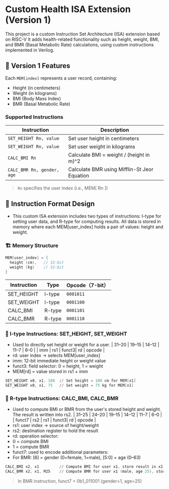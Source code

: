 # Custom Health ISA Extension (Version 1)

This project is a custom Instruction Set Architecture (ISA) extension based on RISC-V It adds health-related functionality such as height, weight, BMI, and BMR (Basal Metabolic Rate) calculations, using custom instructions implemented in Verilog.

## 📌 Version 1 Features

Each `MEM[index]` represents a user record, containing:
- Height (in centimeters)
- Weight (in kilograms)
- BMI (Body Mass Index)
- BMR (Basal Metabolic Rate)

### Supported Instructions

| Instruction     | Description                                                  |
|----------------|--------------------------------------------------------------|
| `SET_HEIGHT Rn, value` | Set user height in centimeters                        |
| `SET_WEIGHT Rn, value` | Set user weight in kilograms                         |
| `CALC_BMI Rn`          | Calculate BMI = weight / (height in m)^2             |
| `CALC_BMR Rn, gender, age` | Calculate BMR using Mifflin-St Jeor Equation     |

> `Rn` specifies the user index (i.e., MEM[ Rn ])


## 🔧 Instruction Format Design

- This custom ISA extension includes two types of instructions: I-type for setting user data, and R-type for computing results. All data is stored in memory where each MEM[user_index] holds a pair of values: height and weight.
### 🏗️ Memory Structure
```c
MEM[user_index] = {
  height (cm),   // 32-bit
  weight (kg)    // 32-bit
}
```

| Instruction | Type   | Opcode（7-bit） |
| ----------- | ------ | ----------------- |
| SET\_HEIGHT | I-type | `0001011`         |
| SET\_WEIGHT | I-type | `0001100`         |
| CALC\_BMI   | R-type | `0001101`         |
| CALC\_BMR   | R-type | `0001110`         |

### 📘 I-type Instructions: SET_HEIGHT, SET_WEIGHT
- Used to directly set height or weight for a user.
| 31–20   | 19–15 | 14–12 | 11–7 | 6–0    |
| imm     | rs1   | funct3| rd   | opcode |
- rd: user index → selects MEM[user_index]
- imm: 12-bit immediate height or weight value
- funct3: field selector: 0 = height, 1 = weight
- MEM[rd] = value stored in rs1 + imm
```asm
SET_HEIGHT x0, x1, 180  // Set height = 180 cm for MEM[x1]
SET_WEIGHT x0, x1, 75   // Set weight = 75 kg for MEM[x1]
```

### 📘 R-type Instructions: CALC_BMI, CALC_BMR
- Used to compute BMI or BMR from the user's stored height and weight. The result is written into rs2.
| 31–25   | 24–20 | 19–15 | 14–12 | 11–7 | 6–0    |
| funct7  | rs2   | rs1   | funct3| rd   | opcode |
- rs1: user index → source of height/weight
- rs2: destination register to hold the result
- rd: operation selector:
- 0 = compute BMI
- 1 = compute BMR
- funct7: used to encode additional parameters:
- For BMR: [6] = gender (0=female, 1=male), [5:0] = age (0–63)
```asm
CALC_BMI x2, x1         // Compute BMI for user x1, store result in x2
CALC_BMR x2, x1, M25    // Compute BMR for user x1 (male, age 25), store result in x2
```
> In BMR instruction, funct7 = 0b1_011001 (gender=1, age=25)
